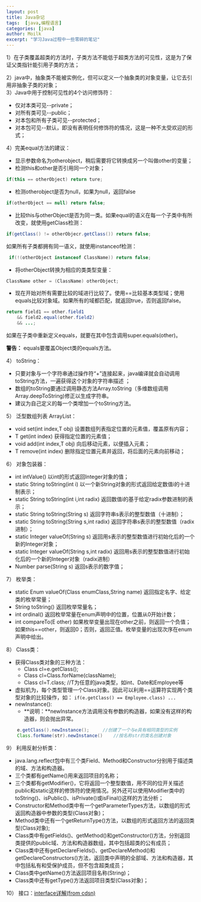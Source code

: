 ```yaml
---
layout: post
title: Java杂记
tags:  [java,编程语言]
categories: [java]
author: Moilk
excerpt: "学习Java过程中一些零碎的笔记"
---
```


1）在子类覆盖超类的方法时，子类方法不能低于超类方法的可见性，这是为了保证父类指针能引用子类的方法；

2）java中，抽象类不能被实例化，但可以定义一个抽象类的对象变量，让它去引用非抽象子类的对象；   
3）Java中用于控制可见性的4个访问修饰符：

  * 仅对本类可见--private；
  * 对所有类可见--public；
  * 对本包和所有子类可见--protected；
  * 对本包可见--默认，即没有表明任何修饰符的情况，这是一种不太受欢迎的形式；

4）完美equal方法的建议：

  * 显示参数命名为otherobject，稍后需要将它转换成另一个叫做other的变量；
  * 检测this和other是否引用同一个对象；

```java
if(this == otherObject) return ture; 
```

  * 检测otherobject是否为null，如果为null，返回false

```java
if(otherObject == null) return false; 
```

  * 比较this与otherObject是否为同一类。如果equal的语义在每一个子类中有所改变，就使用getClass检测：

```java
if(getClass() != otherObjecr.getClass()) return false; 
```

如果所有子类都拥有同一语义，就使用instanceof检测：

```java
 if(!(otherObject instanceof ClassName)) return false; 
```

  * 将otherObject转换为相应的类类型变量：

```java
ClassName other = (ClassName) otherObject; 
```

  * 现在开始对所有需要比较的域进行比较了。使用==比较基本类型域；使用equals比较对象域。如果所有的域都匹配，就返回true，否则返回false。

```java
return field1 == other.field1
    && field2.equal(other.field2)
    && ...;
```

如果在子类中重新定义equals，就要在其中包含调用super.equals(other)。

**警告：** equals要覆盖Object类的equals方法。 

4） toString：

  * 只要对象与一个字符串通过操作符“+”连接起来，java编译就会自动调用toString方法，一遍获得这个对象的字符串描述 ；
  * 数组的toString要通过调用静态方法Array.toString（多维数组调用Array.deepToString)修正以生成字符串。
  * 建议为自己定义的每一个类增加一个toString方法。

5） 泛型数组列表 ArrayList：

  * void set(int index,T obj) 设置数组列表指定位置的元素值，覆盖原有内容；
  * T get(int index) 获得指定位置的元素值；
  * void add(int index,T obj) 向后移动元素，以便插入元素；
  * T remove(int index) 删除指定位置元素并返回，将后面的元素向前移动；

6） 对象包装器：

  * int intValue() 以int的形式返回Integer对象的值；
  * static String toString(int i) 以一个新String对象的形式返回给定数值i的十进制表示；
  * static String toString(int i,int radix) 返回数值i的基于给定radix参数进制的表示；
  * static String toString(String s) 返回字符串s表示的整型数值（十进制）；
  * static String toString(String s,int radix) 返回字符串s表示的整型数值（radix进制）；
  * static Integer valueOf(String s) 返回用s表示的整型数值进行初始化后的一个新的Integer对象；
  * static Integer valueOf(String s,int radix) 返回用s表示的整型数值进行初始化后的一个新的Integer对象（radix进制）
  * Number parse(String s) 返回s表示的数字值；

7） 枚举类：

  * static Enum valueOf(Class enumClass,String name) 返回指定名字、给定类的枚举常量；
  * String toString() 返回枚举常量名；
  * int ordinal() 返回枚举常量在enum声明中的位置，位置从0开始计数；
  * int compareTo(E other) 如果枚举变量出现在other之前，则返回一个负值；如果this==other，则返回0；否则，返回正值。枚举变量的出现次序在enum声明中给出。

8） Class类：

  * 获得Class类对象的三种方法： 
    * Class cl=e.getClass();
    * Class cl=Class.forName(className);
    * Class cl=T.class; //T为任意的java类型，如int、Date和Employee等
  * 虚拟机为，每个类型管理一个Class对象。因此可以利用==运算符实现两个类型对象的比较操作，如： `if(e.getClass() == Employee.class) ...`
  * newInstance(): 
    * **说明：**newInstance方法调用没有参数的构造器，如果没有这样的构造器，则会抛出异常。
    
```java
    e.getClass().newInstance();     //创建了一个与e具有相同类型的实例 
    Class.forName(str).newInstance()    //按名称str的类名创建对象 
```

9） 利用反射分析类：

  * java.lang.reflect包中有三个类Field、Method和Constructor分别用于描述类的域、方法和构造器。
  * 三个类都有getName()用来返回项目的名称；
  * 三个类都有getModifier()，它将返回一个整型数值，用不同的位开关描述public和static这样的修饰符的使用情况。另外还可以使用Modifier类中的toString()、isPublic()、isPrivate()或isFinal()这样的方法分析；
  * Constructor和Method类中有一个getParameterTypes方法，以数组的形式返回构造器中参数的类型(Class对象)；
  * Method类中还有一个getReturnType()方法，以数组的形式返回方法的返回类型(Class对象);
  * Class类中有getFields()、getMethod()和getConstructor()方法，分别返回类提供的public域、方法和构造器数组，其中包括超类的公有成员；
  * Class类中还有getDeclareFields()、getDeclareMethod()和getDeclareConstructors()方法，返回类中声明的全部域、方法和构造器，其中包括私有和受保护成员，但不包含超类成员；
  * Class类中getName()方法返回项目名称(String)；
  * Class类中还有getType()方法返回项目类型(Class对象)；

10） 接口：[interface详解(from cdsn)](http://blog.csdn.net/zdwzzu2006/article/details/4567957)
